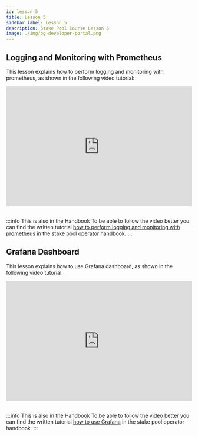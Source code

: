 ```yaml
---
id: lesson-5
title: Lesson 5
sidebar_label: Lesson 5
description: Stake Pool Course Lesson 5
image: ./img/og-developer-portal.png
---
```

 
## Logging and Monitoring with Prometheus

This lesson explains how to perform logging and monitoring with prometheus, as shown in the following video tutorial:

<iframe width="100%" height="325" src="https://www.youtube.com/embed/VIyDBz7Gd4Y" frameborder="0" allow="accelerometer; autoplay; clipboard-write; encrypted-media; gyroscope; picture-in-picture; fullscreen;"></iframe>
<br/><br/>

:::info This is also in the Handbook 
To be able to follow the video better you can find the written tutorial [how to perform logging and monitoring with prometheus](handbook/apply-logging-prometheus) in the stake pool operator handbook.
:::

## Grafana Dashboard

This lesson explains how to use Grafana dashboard, as shown in the following video tutorial:

<iframe width="100%" height="325" src="https://www.youtube.com/embed/KsYqeEjjVbQ" frameborder="0" allow="accelerometer; autoplay; clipboard-write; encrypted-media; gyroscope; picture-in-picture; fullscreen;"></iframe>
<br/><br/>

:::info This is also in the Handbook 
To be able to follow the video better you can find the written tutorial [how to use Grafana](https://docs.cardano.org/projects/cardano-node/en/latest/logging-monitoring/grafana.html) in the stake pool operator handbook.
:::